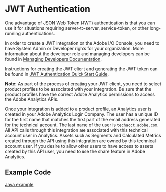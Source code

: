 # JWT Authentication

One advantage of JSON Web Token (JWT) authentication is that you can use it for situations requiring server-to-server, service-token, or other long-running authentications.

In order to create a JWT integration on the Adobe I/O Console, you need to have System Admin or Developer rights for your organization. More information about the developer role and managing developers can be found in [Managing Developers Documentation](https://helpx.adobe.com/enterprise/using/manage-developers.html).

Instructions for creating the JWT client and generating the JWT token can be found in [JWT Authentication Quick Start Guide](https://www.adobe.io/authentication/auth-methods.html#!adobeio/adobeio-documentation/master/auth/JWTAuthenticationQuickStart.md).

**Note:** As part of the process of creating your JWT client, you need to select product profiles to be associated with your integration. Be sure that the product profiles have the correct Adobe Analytics permissions to access the Adobe Analytics APIs.

Once your integration is added to a product profile, an Analytics user is created in your Adobe Analytics Login Company. The user has a unique ID for the first name that matches the first part of the email address generated for the technical account. The last name of the user is `techacct.adobe.com`. All API calls through this integration are associated with this technical account user in Analytics. Assets such as Segments and Calculated Metrics created through the API using this integration are owned by this technical account user. If you desire to allow other users to have access to assets created by this API user, you need to use the share feature in Adobe Analytics.

## Example Code

[Java example](https://github.com/AdobeDocs/analytics-2.0-apis/tree/master/examples/jwt/java)
